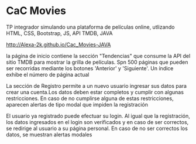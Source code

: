 # CaC Movies
TP integrador simulando una plataforma de películas online, utlizando HTML, CSS, Bootstrap, JS, API TMDB, JAVA

http://Alexa-2k.github.io/Cac_Movies-JAVA

la página de inicio contiene la sección "Tendencias" que consume la API del sitio TMDB para mostrar la grilla de películas. 
Spn 500 páginas que pueden ser recorridas mediante los botones 'Anterior' y 'Siguiente'. 
Un índice exhibe el número de página actual

La sección de Registro permite a un nuevo usuario ingresar sus datos para crear una cuenta.Los datos deben estar completos y cumplir con algunas restricciones. En caso de no cumplirse alguna de estas restricciones, aparecen alertas de tipo modal que impiden la registración

El usuario ya registrado puede efectuar su login. Al igual que la registración, los datos ingresados en el login son verificados y en caso de ser correctos, se redirige al usuario a su página personal. En caso de no ser correctos los datos, se muestran alertas modales

